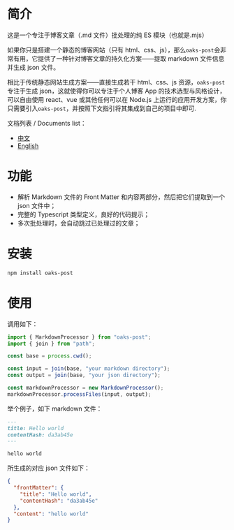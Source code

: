 # 简介

这是一个专注于博客文章（.md 文件）批处理的纯 ES 模块（也就是.mjs）

如果你只是搭建一个静态的博客网站（只有 html、css、js），那么`oaks-post`会非常有用，它提供了一种针对博客文章的持久化方案——提取 markdown 文件信息并生成 json 文件。

相比于传统静态网站生成方案——直接生成若干 html、css、js 资源，`oaks-post`专注于生成 json，这就使得你可以专注于个人博客 App 的技术选型与风格设计，可以自由使用 react、vue 或其他任何可以在 Node.js 上运行的应用开发方案，你只需要引入`oaks-post`，并按照下文指引将其集成到自己的项目中即可.

文档列表 / Documents list：

- [中文](/README.md)
- [English](/README_EN.md)

# 功能

- 解析 Markdown 文件的 Front Matter 和内容两部分，然后把它们提取到一个 json 文件中；
- 完整的 Typescript 类型定义，良好的代码提示；
- 多次批处理时，会自动跳过已处理过的文章；

# 安装

```bash
npm install oaks-post
```

# 使用

调用如下：

```js
import { MarkdownProcessor } from "oaks-post";
import { join } from "path";

const base = process.cwd();

const input = join(base, "your markdown directory");
const output = join(base, "your json directory");

const markdownProcessor = new MarkdownProcessor();
markdownProcessor.processFiles(input, output);
```

举个例子，如下 markdown 文件：

```markdown
---
title: Hello world
contentHash: da3ab45e
---

hello world
```

所生成的对应 json 文件如下：

```json
{
  "frontMatter": {
    "title": "Hello world",
    "contentHash": "da3ab45e"
  },
  "content": "hello world"
}
```